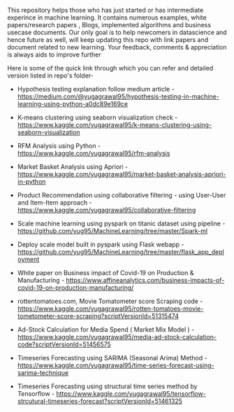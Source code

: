 This repository helps those who has just started or has intermediate experince in machine learning. It contains numerous examples, white papers/research papers , Blogs, implemented algorithms and business usecase documents.
Our only goal is to help newcomers in datascience and hence future as well, will keep updating this repo with link papers and document related to new learning. 
Your feedback, comments & appreciation is always aids to improve further

Here is some of the quick link through which you can refer and detailed version listed in repo's folder-

* Hypothesis testing explanation follow medium article - https://medium.com/@yugagrawal95/hypothesis-testing-in-machine-learning-using-python-a0dc89e169ce

* K-means clustering using seaborn visualization check - https://www.kaggle.com/yugagrawal95/k-means-clustering-using-seaborn-visualization

* RFM Analysis using Python - https://www.kaggle.com/yugagrawal95/rfm-analysis

* Market Basket Analysis using Apriori - https://www.kaggle.com/yugagrawal95/market-basket-analysis-apriori-in-python 

* Product Recommendation using collaborative filtering - using User-User and Item-Item approach - https://www.kaggle.com/yugagrawal95/collaborative-filtering

* Scale machine learning using pyspark on titanic dataset using pipeline - https://github.com/yug95/MachineLearning/tree/master/Spark-ml

* Deploy scale model built in pyspark using Flask webapp - https://github.com/yug95/MachineLearning/tree/master/flask_app_deployment

* White paper on Business impact of Covid-19 on Production & Manufacturing - https://www.affineanalytics.com/business-impacts-of-covid-19-on-production-manufacturing/

* rottentomatoes.com, Movie Tomatometer score Scraping code - https://www.kaggle.com/yugagrawal95/rotten-tomatoes-movie-tometometer-score-scraping?scriptVersionId=51315474

* Ad-Stock Calculation for Media Spend ( Market Mix Model ) - https://www.kaggle.com/yugagrawal95/media-ad-stock-calculation-code?scriptVersionId=51456575

* Timeseries Forecasting using SARIMA (Seasonal Arima) Method - https://www.kaggle.com/yugagrawal95/time-series-forecast-using-sarima-technique

* Timeseries Forecasting using structural time series method by Tensorflow - https://www.kaggle.com/yugagrawal95/tensorflow-strcutural-timeseries-forecast?scriptVersionId=51461325
